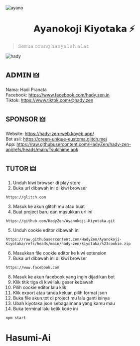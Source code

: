 ![ayano](https://raw.githubusercontent.com/HadyZen/Ayanokoji-Kiyotaka/refs/heads/main/hady-zen/kiyotaka/%23ayanokoji.png) 

<h1 align="center">𝗔𝘆𝗮𝗻𝗼𝗸𝗼𝗷𝗶 𝗞𝗶𝘆𝗼𝘁𝗮𝗸𝗮 ⚡</h1>

> 𝚂𝚎𝚖𝚞𝚊 𝚘𝚛𝚊𝚗𝚐 𝚑𝚊𝚗𝚢𝚊𝚕𝚊𝚑 𝚊𝚕𝚊𝚝 <br>

![hady](https://skillicons.dev/icons?i=html,css,js,nodejs,bash&theme=dark) 

## 𝗔𝗗𝗠𝗜𝗡 🜲

Nama: Hadi Pranata <br>
Facebook: https://www.facebook.com/hady.zen.in <br>
Tiktok: https://www.tiktok.com/@hady.zen 

## SPONSOR 🜲

Website: https://hady-zen-web.koyeb.app/ <br>
Bot asli: https://green-unique-eustoma.glitch.me/ <br>
App: https://raw.githubusercontent.com/HadyZen/hady-zen-api/refs/heads/main/Tsukihime.apk

## TUTOR 🜲

1. Unduh kiwi browser di play store <br>
2. Buka url dibawah ini di kiwi browser <br>
```hady
https://glitch.com
```
3. Masuk ke akun glitch mu atau buat <br>
4. Buat project baru dan masukkan url ini <br>
```hady
https://github.com/HadyZen/Ayanokoji-Kiyotaka.git
```
5. Unduh cookie editor dibawah ini <br> 
```hady
https://raw.githubusercontent.com/HadyZen/Ayanokoji-Kiyotaka/refs/heads/main/hady-zen/kiyotaka/%23cookie.zip
```
6. Masukkan file cookie editor ke kiwi extension <br>
7. Buka url dibawah ini di kiwi browser <br>
```hady
https://www.facebook.com
``` 
8. Masuk ke akun facebook yang ingin dijadikan bot <br>
9. Klik titik tiga di kiwi lalu geser kebawah <br>
10. Pilih cookie editor lalu klik <br>
11. Klik export atau tanda keluar, pilih format json <br>
12. Buka file akun.txt di project mu lalu ganti isinya <br>
13. Ubah kiyotaka.json sebagaimana yang kamu mau <br>
14. Buka terminal lalu ketik kode ini <br> 
```hady
npm start
```
# Hasumi-Ai
